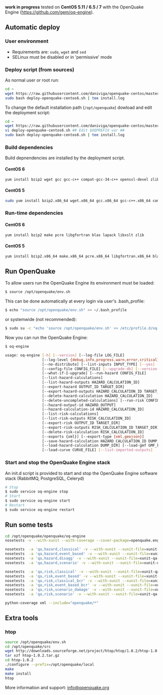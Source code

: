 __work in progress__ tested on __CentOS 5.11 / 6.5 / 7__ with the OpenQuake Engine (https://github.com/gem/oq-engine).

## Automatic deploy

### User environment

* Requirements are: ```sudo```, ```wget``` and ```sed```
* SELinux must be disabled or in 'permissive' mode

### Deploy script (from sources)

As normal user or root run:

```bash
cd ~
wget https://raw.githubusercontent.com/daniviga/openquake-centos/master/bin/deploy-openquake-centos6.sh
sudo bash deploy-openquake-centos6.sh | tee install.log
```

To change the default installation path (```/opt/openquake```) dowload and edit the deployment script:
```bash
cd ~
wget https://raw.githubusercontent.com/daniviga/openquake-centos/master/bin/deploy-openquake-centos6.sh
vi deploy-openquake-centos6.sh ## Edit $OQPREFIX var ##
sudo bash deploy-openquake-centos6.sh | tee install.log
```

### Build dependencies

Build depnendencies are installed by the deployment script.

#### CentOS 6

```bash
yum install bzip2 wget gcc gcc-c++ compat-gcc-34-c++ openssl-devel zlib* make ncurses-devel bzip2-devel readline-devel zip unzip nc libcurl-devel expat-devel gettext gettext-devel xmlto perl-ExtUtils-MakeMaker pcre pcre-devel patch gcc-gfortran compat-gcc-34-g77 libgfortran blas* lapack* libxslt libxslt-devel unixODBC-devel
```
#### CentOS 5

```bash
sudo yum install bzip2.x86_64 wget.x86_64 gcc.x86_64 gcc-c++.x86_64 compat-gcc-34-c++.x86_64 openssl-devel.x86_64 zlib*.x86_64 make.x86_64 ncurses-devel.x86_64 bzip2-devel.x86_64 readline-devel.x86_64 zip.x86_64 unzip.x86_64 nc.x86_64 curl-devel.x86_64 expat-devel.x86_64 gettext.x86_64 gettext-devel.x86_64 xmlto.x86_64 patch.x86_64 gcc-gfortran.x86_64 compat-gcc-34-g77.x86_64 libgfortran.x86_64 blas*.x86_64 lapack*.x86_64 libxslt.x86_64 libxslt-devel.x86_64 unixODBC-devel.x86_64
```

### Run-time dependencies

#### CentOS 6

```bash
yum install bzip2 make pcre libgfortran blas lapack libxslt zlib
```
#### CentOS 5

```bash
yum install bzip2.x86_64 make.x86_64 pcre.x86_64 libgfortran.x86_64 blas.x86_64 lapack.x86_64 libxslt.x86_64 zlib.x86_64
```

## Run OpenQuake

To allow users run the OpenQuake Engine its environment must be loaded:
```bash
$ source /opt/openquake/env.sh
```
This can be done automatically at every login via user's .bash\_profile:

```bash
$ echo "source /opt/openquake/env.sh" >> ~/.bash_profile
```

or systemwide (not recommended):

```bash
$ sudo su -c "echo 'source /opt/openquake/env.sh' >> /etc/profile.d/oq-engine.sh"
```
Now you can run the OpenQuake Engine:

```bash
$ oq-engine

usage: oq-engine [-h] [--version] [--log-file LOG_FILE]
                 [--log-level {debug,info,progress,warn,error,critical}]
                 [--no-distribute] [--list-inputs INPUT_TYPE] [--yes]
                 [--config-file CONFIG_FILE] [--upgrade-db] [--version-db]
                 [--what-if-I-upgrade] [--run-hazard CONFIG_FILE]
                 [--list-hazard-calculations]
                 [--list-hazard-outputs HAZARD_CALCULATION_ID]
                 [--export-hazard OUTPUT_ID TARGET_DIR]
                 [--export-hazard-outputs HAZARD_CALCULATION_ID TARGET_DIR]
                 [--delete-hazard-calculation HAZARD_CALCULATION_ID]
                 [--delete-uncompleted-calculations] [--run-risk CONFIG_FILE]
                 [--hazard-output-id HAZARD_OUTPUT]
                 [--hazard-calculation-id HAZARD_CALCULATION_ID]
                 [--list-risk-calculations]
                 [--list-risk-outputs RISK_CALCULATION_ID]
                 [--export-risk OUTPUT_ID TARGET_DIR]
                 [--export-risk-outputs RISK_CALCULATION_ID TARGET_DIR]
                 [--delete-risk-calculation RISK_CALCULATION_ID]
                 [--exports {xml}] [--export-type {xml,geojson}]
                 [--save-hazard-calculation HAZARD_CALCULATION_ID DUMP_DIR]
                 [--load-hazard-calculation DUMP_DIR] [--load-gmf GMF_FILE]
                 [--load-curve CURVE_FILE] [--list-imported-outputs]

```

### Start and stop the OpenQuake Engine stack

An init.d script is provided to start and stop the OpenQuake Engine software stack (RabbitMQ, PostgreSQL, Celeryd)

```bash
# Stop
$ sudo service oq-engine stop
# Start
$ sudo service oq-engine start
# Restart
$ sudo service oq-engine restart
```

## Run some tests
```bash
cd /opt/openquake/openquake/oq-engine
nosetests -v --with-xunit --with-coverage --cover-package=openquake.engine --with-doctest -x tests/

nosetests  -a 'qa,hazard,classical' -v --with-xunit --xunit-file=xunit-qa-hazard-classical.xml
nosetests  -a 'qa,hazard,event_based' -v --with-xunit --xunit-file=xunit-qa-hazard-event-based.xml
nosetests  -a 'qa,hazard,disagg' -v --with-xunit --xunit-file=xunit-qa-hazard-disagg.xml
nosetests  -a 'qa,hazard,scenario' -v --with-xunit --xunit-file=xunit-qa-hazard-scenario.xml

nosetests  -a 'qa,risk,classical' -v --with-xunit --xunit-file=xunit-qa-risk-classical.xml
nosetests  -a 'qa,risk,event_based' -v --with-xunit --xunit-file=xunit-qa-risk-event-based.xml
nosetests  -a 'qa,risk,classical_bcr' -v --with-xunit --xunit-file=xunit-qa-risk-classical-bcr.xml
nosetests  -a 'qa,risk,event_based_bcr' -v --with-xunit --xunit-file=xunit-qa-risk-event-based-bcr.xml
nosetests  -a 'qa,risk,scenario_damage' -v --with-xunit --xunit-file=xunit-qa-risk-scenario-damage.xml
nosetests  -a 'qa,risk,scenario' -v --with-xunit --xunit-file=xunit-qa-risk-scenario.xml

python-coverage xml --include="openquake/*"
```

## Extra tools
### htop
```bash
source /opt/openquake/env.sh
cd /opt/openquake/src
wget http://downloads.sourceforge.net/project/htop/htop/1.0.2/htop-1.0.2.tar.gz
tar xzf htop-1.0.2.tar.gz
cd htop-1.0.2
./configure --prefix=/opt/openquake/local
make
make install
htop
```

More information and support: info@openquake.org
